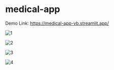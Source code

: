 # medical-app

Demo Link: https://medical-app-vb.streamlit.app/

![1](https://res.cloudinary.com/vaibhav-codexpress/image/upload/v1746515810/Screenshot_2025-05-06_at_3.14.47_AM_nggebr.png)

![2](https://res.cloudinary.com/vaibhav-codexpress/image/upload/v1746516094/Screenshot_2025-05-06_at_3.19.59_AM_qvrphd.png)

![3](https://res.cloudinary.com/vaibhav-codexpress/image/upload/v1746516095/Screenshot_2025-05-06_at_3.20.36_AM_grdal0.png)

![4](https://res.cloudinary.com/vaibhav-codexpress/image/upload/v1746516097/Screenshot_2025-05-06_at_3.20.59_AM_rgovcu.png)

